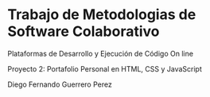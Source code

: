 # Trabajo de Metodologias de Software Colaborativo 
Plataformas de Desarrollo y Ejecución de Código On line

Proyecto 2: Portafolio Personal en HTML, CSS y JavaScript

Diego Fernando Guerrero Perez 
